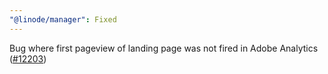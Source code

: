 ```yaml
---
"@linode/manager": Fixed
---
```


Bug where first pageview of landing page was not fired in Adobe Analytics ([#12203](https://github.com/linode/manager/pull/12203))

